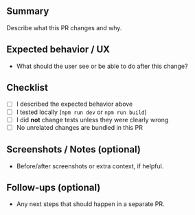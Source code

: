 ## Summary
Describe what this PR changes and why.

## Expected behavior / UX
- What should the user see or be able to do after this change?

## Checklist
- [ ] I described the expected behavior above
- [ ] I tested locally (`npm run dev` or `npm run build`)
- [ ] I did **not** change tests unless they were clearly wrong
- [ ] No unrelated changes are bundled in this PR

## Screenshots / Notes (optional)
- Before/after screenshots or extra context, if helpful.

## Follow-ups (optional)
- Any next steps that should happen in a separate PR.
